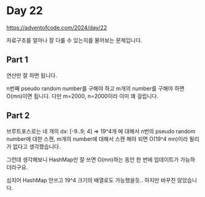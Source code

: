 # Day 22

https://adventofcode.com/2024/day/22

자료구조를 얼마나 잘 다룰 수 있는지를 물어보는 문제입니다.

## Part 1

연산만 잘 하면 됩니다.

n번째 pseudo random number를 구해야 하고
m개의 number를 구해야 하면
O(mn)이면 됩니다. 다만 m=2000, n=2000이라 이미 꽤 걸립니다.

## Part 2

브루트포스로는 네 개의 dx: [-9..9; 4] => 19^4개 에 대해서
n번의 pseudo random number에 대한 스캔,
m개의 number에 대해서 스캔 해야 되면
O(19^4 mn)이라 될리가 없다고 생각했습니다.

그런데 생각해보니 HashMap만 잘 쓰면 O(mn)하는 동안 한 번에 업데이트가 가능하더라구요.

심지어 HashMap 안쓰고 19^4 크기의 배열로도 가능했을듯.. 하지만 바꾸진 않았습니다.
